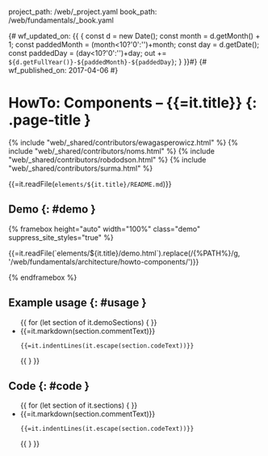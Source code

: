 project_path: /web/_project.yaml
book_path: /web/fundamentals/_book.yaml

{# wf_updated_on: {{ {
  const d = new Date();
  const month = d.getMonth() + 1;
  const paddedMonth = (month<10?'0':'')+month;
  const day = d.getDate();
  const paddedDay = (day<10?'0':'')+day;
  out += `${d.getFullYear()}-${paddedMonth}-${paddedDay}`;
} }}#}
{# wf_published_on: 2017-04-06 #}

# HowTo: Components – {{=it.title}} {: .page-title }

{% include "web/_shared/contributors/ewagasperowicz.html" %}
{% include "web/_shared/contributors/noms.html" %}
{% include "web/_shared/contributors/robdodson.html" %}
{% include "web/_shared/contributors/surma.html" %}

<link rel="stylesheet" href="main.css">

{{=it.readFile(`elements/${it.title}/README.md`)}}

## Demo {: #demo }
{% framebox height="auto" width="100%" class="demo" suppress_site_styles="true" %}
<!doctype html>
<html lang="en">
{{=it.readFile(`elements/${it.title}/demo.html`).replace(/{%PATH%}/g, '/web/fundamentals/architecture/howto-components/')}}

<script src="https://cdn.rawgit.com/webcomponents/custom-elements/master/custom-elements.min.js"></script>
<script src="https://cdn.rawgit.com/webcomponents/shadydom/master/shadydom.min.js"></script>
<script>
  devsite.framebox.AutoSizeClient.initAutoSize(true);
  if (!document.location.search.includes('nojs')) {
    (function() {
      {{=it.readFile(`elements/${it.title}/${it.title}.js`)}}
    })();
  }
</script>
</html>

{% endframebox %}

## Example usage {: #usage }
<ul class="literate demo" id="{{=it.title}}_demo">
{{ for (let section of it.demoSections) { }}
<li class="{{=section.commentType.toLowerCase()}} {{? (section.commentText.length <= 0) && (section.codeText.length <= 0)}}empty{{?}}">
<div class="literate-text {{? section.commentText.length <= 0}}empty{{?}}">{{=it.markdown(section.commentText)}}</div>
<pre><code class="literate-code {{? section.codeText.length <= 0}}empty{{?}}">{{=it.indentLines(it.escape(section.codeText))}}</code></pre>
</li>
{{ } }}
</ul>

## Code {: #code }
<ul class="literate code" id="{{=it.title}}_impl">
  {{ for (let section of it.sections) { }}
<li class="{{=section.commentType.toLowerCase()}} {{? (section.commentText.length <= 0) && (section.codeText.length <= 0)}}empty{{?}}">
<div class="literate-text {{? section.commentText.length <= 0}}empty{{?}}">{{=it.markdown(section.commentText)}}</div>
<pre><code class="literate-code {{? section.codeText.length <= 0}}empty{{?}}">{{=it.indentLines(it.escape(section.codeText))}}</code></pre>
</li>
{{ } }}
</ul>
